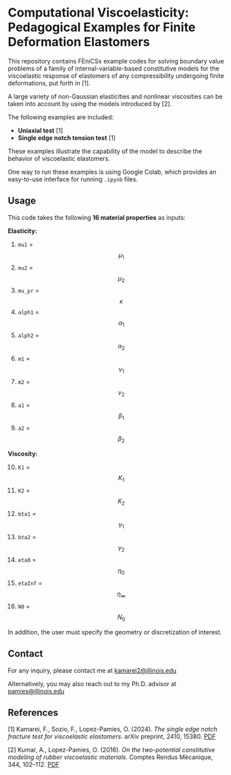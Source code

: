 # Computational Viscoelasticity: Pedagogical Examples for Finite Deformation Elastomers

This repository contains FEniCSx example codes for solving boundary value problems of a family of internal-variable-based constitutive models for the viscoelastic response of elastomers of any compressibility undergoing finite deformations, put forth in [1].

A large variety of non-Gaussian elasticities and nonlinear viscosities can be taken into account by using the models introduced by [2].

The following examples are included:

- **Uniaxial test** [1]  
- **Single edge notch tension test** [1]  

These examples illustrate the capability of the model to describe the behavior of viscoelastic elastomers.

One way to run these examples is using Google Colab, which provides an easy-to-use interface for running `.ipynb` files.


##  Usage

This code takes the following **16 material properties** as inputs:

**Elasticity:**

1. `mu1` = $$\mu_1$$ 
2. `mu2` = $$\mu_2$$  
3. `mu_pr` = $$\kappa$$ 
4. `alph1` = $$\alpha_1$$ 
5. `alph2` = $$\alpha_2$$  
6. `m1` = $$\nu_1$$  
7. `m2` = $$\nu_2$$ 
8. `a1` = $$\beta_1$$  
9. `a2` = $$\beta_2$$  

**Viscosity:**

10. `K1` =  $$K_1$$  
11. `K2` = $$K_2$$   
12. `bta1` = $$\gamma_1$$  
13. `bta2` =  $$\gamma_2$$  
14. `eta0` = $$\eta_0$$ 
15. `etaInf` =  $$\eta_{\infty}$$ 
16. `N0` = $$N_0$$

In addition, the user must specify the geometry or discretization of interest.


## Contact

For any inquiry, please contact me at [kamarei2@illinois.edu](mailto:kamarei2@illinois.edu)

Alternatively, you may also reach out to my Ph.D. advisor at [pamies@illinois.edu](mailto:pamies@illinois.edu)

##  References

[1] Kamarei, F., Sozio, F., Lopez-Pamies, O. (2024). *The single edge notch fracture test for viscoelastic elastomers*. arXiv preprint, 2410, 15380. [PDF](https://arxiv.org/pdf/2410.15380)

[2] Kumar, A., Lopez-Pamies, O. (2016). *On the two-potential constitutive modeling of rubber viscoelastic materials*. Comptes Rendus Mécanique, 344, 102–112. [PDF](http://pamies.cee.illinois.edu/Publications_files/CRM_2016.pdf)
